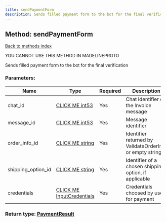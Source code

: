 ```yaml
---
title: sendPaymentForm
description: Sends filled payment form to the bot for the final verification
---
```

## Method: sendPaymentForm  
[Back to methods index](index.md)


YOU CANNOT USE THIS METHOD IN MADELINEPROTO


Sends filled payment form to the bot for the final verification

### Parameters:

| Name     |    Type       | Required | Description |
|----------|---------------|----------|-------------|
|chat\_id|[CLICK ME int53](../types/int53.md) | Yes|Chat identifier of the Invoice message|
|message\_id|[CLICK ME int53](../types/int53.md) | Yes|Message identifier|
|order\_info\_id|[CLICK ME string](../types/string.md) | Yes|Identifier returned by ValidateOrderInfo or empty string|
|shipping\_option\_id|[CLICK ME string](../types/string.md) | Yes|Identifier of a chosen shipping option, if applicable|
|credentials|[CLICK ME InputCredentials](../types/InputCredentials.md) | Yes|Credentials choosed by user for payment|


### Return type: [PaymentResult](../types/PaymentResult.md)

